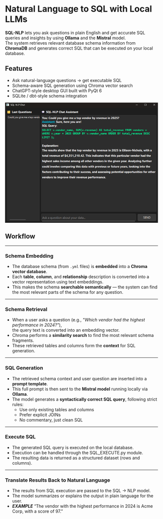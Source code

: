 # Natural Language to SQL with Local LLMs  

**SQL-NLP** lets you ask questions in plain English and get accurate SQL queries and insights by using **Ollama** and the **Mistral** model.  
The system retrieves relevant database schema information from **ChromaDB** and generates correct SQL that can be executed on your local database.  

## Features  

- Ask natural-language questions → get executable SQL 
- Schema-aware SQL generation using Chroma vector search  
- ChatGPT-style desktop GUI built with PyQt 6  
- SQLite / dbt-style schema integration


![The App](GUI_example.png)


## Workflow  
---
### Schema Embedding  
- The database schema (from `.yml` files) is **embedded** into a **Chroma vector database**.  
- Each **table**, **column**, and **relationship** description is converted into a vector representation using text embeddings.  
- This makes the schema **searchable semantically** — the system can find the most relevant parts of the schema for any question.  
---
### Schema Retrieval  
- When a user asks a question (e.g., *"Which vendor had the highest performance in 2024?"*),  
  the query text is converted into an embedding vector.  
- Chroma performs a **similarity search** to find the most relevant schema fragments.  
- These retrieved tables and columns form the **context** for SQL generation.  
---
### SQL Generation  
- The retrieved schema context and user question are inserted into a **prompt template**. 
- This full prompt is then sent to the **Mistral model** running locally via **Ollama**.  
- The model generates a **syntactically correct SQL query**, following strict rules:
  - Use only existing tables and columns  
  - Prefer explicit JOINs  
  - No commentary, just clean SQL 
---
### Execute SQL
- The generated SQL query is executed on the local database.
- Execution can be handled through the SQL_EXECUTE.py module.
- The resulting data is returned as a structured dataset (rows and columns).
---
### Translate Results Back to Natural Language
- The results from SQL execution are passed to the SQL → NLP model.
- The model summarizes or explains the output in plain language for the user.
- ***EXAMPLE*** “The vendor with the highest performance in 2024 is Acme Corp, with a score of 97.”
